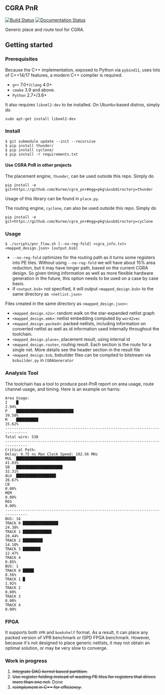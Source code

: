 CGRA PnR
--------
[![Build Status](https://travis-ci.org/Kuree/cgra_pnr.svg?branch=master)](https://travis-ci.org/Kuree/cgra_pnr)
[![Documentation Status](https://readthedocs.org/projects/cgra-pnr/badge/?version=dev)](https://cgra-pnr.readthedocs.io/en/dev/?badge=dev)

Generic place and route tool for CGRA.
## Getting started
### Prerequisites
Because the C++ implementation, exposed to Python via `pybind11`, uses lots
of C++14/17 features, a modern C++ compiler is required.
+ `g++` 7.0+/`clang` 4.0+
+ `cmake` 3.9 and above.
+ `Python` 2.7+/3.6+

It also requires `libxml2-dev` to be installed. On Ubuntu-based distros, simply do
```
sudo apt-get install libxml2-dev
```

### Install
```
$ git submodule update --init --recursive
$ pip install thunder/
$ pip install cyclone/
$ pip install -r requirements.txt
```
#### Use CGRA PnR in other projects
The placement engine, `thunder`, can be used outside this repo. Simply do
```
pip install -e git+https://github.com/Kuree/cgra_pnr#egg=pkg\&subdirectory=thunder
```
Usage of this library can be found in `place.py`.

The routing engine, `cyclone`, can also be used outside this repo. Simply do
```
pip install -e git+https://github.com/Kuree/cgra_pnr#egg=pkg\&subdirectory=cyclone
```

### Usage
```
$ ./scripts/pnr_flow.sh [--no-reg-fold] <cgra_info.txt> <mapped_design.json> [output.bsb]
```
  - `--no-reg-fold` optimizes for the routing path as it turns some registers into PE tiles. Without using `--no-reg-fold` we will have about 15% area reduction, but it may have longer path, based on the current CGRA design. So given timing information as well as more flexible hardware generation in the future, this option needs to be used on a case by case basis.
  - if `<output.bsb>` not specified, it will output `<mapped_design.bsb>` to the same directory as` <netlist.json>`

Files created in the same directory as `<mapped_design.json>`:
+ `<mapped_design.n2v>`: random walk on the star-expanded netlist graph
+ `<mapped_design.emb>`: netlist embedding computed by `word2vec`
+ `<mapped_design.packed>`: packed netlists, including information on converted netlist as well as id information used internally throughout the toolchain.
+ `<mapped_design.place>`, placement result, using internal id
+ `<mapped_design.route>`, routing result. Each section is the route for a single net. More details see the header section in the result file
+ `<mapped_design.bsb`, bsbuilder files can be compiled to bitstream via `bsbuilder.py` in `CGRAGenerator`

### Analysis Tool
The toolchain has a tool to produce post-PnR report on area usage, route channel usage, and timing. Here is an example on harris:
```
Area Usage:
I    █                                                                   2.94%
P    ██████████████████████████                                          39.58%
M    ██████████                                                          15.62%
--------------------------------------------------------------------------------
Total wire: 530
--------------------------------------------------------------------------------
Critical Path:
Delay: 9.75 ns Max Clock Speed: 102.56 MHz
MUL  ███████████████████████████                                         41.03%
SB   █████████████████████                                               32.31%
ALU  ██████████████████                                                  26.67%
CB                                                                       0.00%
MEM                                                                      0.00%
REG                                                                      0.00%
--------------------------------------------------------------------------------
BUS: 16
TRACK 0 ████████████████                                                 24.38%
TRACK 1 █████████████                                                    20.44%
TRACK 2 █████████                                                        14.10%
TRACK 3 ████████                                                         12.47%
TRACK 4                                                                  0.85%
BUS: 1
TRACK 0 █████                                                            8.56%
TRACK 1 █                                                                1.92%
TRACK 2                                                                  0.00%
TRACK 3                                                                  0.00%
TRACK 4                                                                  0.00%

```

### FPGA
It supports both `VPR` and `bookshelf` format. As a result, it can place any
packed version of VPR benchmark or ISPD FPGA benchmark. However, because it's
not designed to place generic netlists, it may not obtain an optimal solution,
or may be very slow to converge.
### Work in progress
1. ~~Integrate DAG kernel based partition.~~
2. ~~Use register folding instead of wasting PE tiles for registers that drives more than one net.~~ Done
3. ~~reimplement in C++ for efficiency.~~
